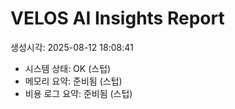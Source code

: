 ﻿# VELOS AI Insights Report
생성시각: 2025-08-12 18:08:41

- 시스템 상태: OK (스텁)
- 메모리 요약: 준비됨 (스텁)
- 비용 로그 요약: 준비됨 (스텁)


